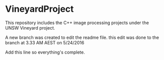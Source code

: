 # VineyardProject
This repository includes the C++ image processing projects under the UNSW Vineyard project.

A new branch was created to edit the readme file.
this edit was done to the branch at 3.33 AM AEST on 5/24/2016

Add this line so everything's complete.
